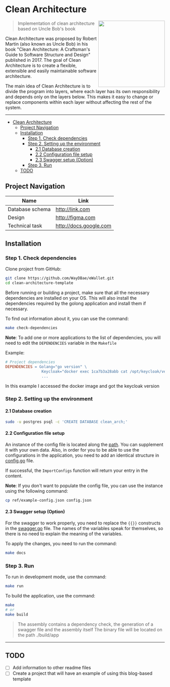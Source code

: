 # Clean Architecture

<img src="/ref/logo.png" align="right" width="210">

> Implementation of clean architecture based on Uncle Bob's book


Clean Architecture was proposed by Robert Martin (also known as Uncle Bob) in his book "Clean Architecture: A Craftsman's Guide to Software Structure and Design" published in 2017. The goal of Clean Architecture is to create a flexible, extensible and easily maintainable software architecture.

The main idea of Clean Architecture is to divide the program into layers, where each layer has its own responsibility and depends only on the layers below. This makes it easy to change or replace components within each layer without affecting the rest of the system.

---

<!-- @import "[TOC]" {cmd="toc" depthFrom=1 depthTo=10 orderedList=false} -->

<!-- code_chunk_output -->

- [Clean Architecture](#clean-architecture)
  - [Project Navigation](#project-navigation)
  - [Installation](#installation)
    - [Step 1. Check dependencies](#step-1-check-dependencies)
    - [Step 2. Setting up the environment](#step-2-setting-up-the-environment)
      - [2.1 Database creation](#21-database-creation)
      - [2.2 Сonfiguration file setup](#22-сonfiguration-file-setup)
      - [2.3 Swagger setup (Option)](#23-swagger-setup-option)
    - [Step 3. Run](#step-3-run)
  - [TODO](#todo)

<!-- /code_chunk_output -->

## Project Navigation

| Name            | Link                      |
| --------------- | ------------------------- |
| Database schema | <http://link.com>        |
| Design          | <http://figma.com>       |
| Technical task  | <http://docs.google.com> |

## Installation

### Step 1. Check dependencies

Clone project from GitHub:

```bash
git clone https://github.com/WayDBae/eWallet.git
cd clean-architecture-template
```

Before running or building a project, make sure that all the necessary dependencies are installed on your OS.
This will also install the dependencies required by the golong application and install them if necessary.

To find out information about it, you can use the command:

```bash
make check-dependencies
```

**Note**: To add one or more applications to the list of dependencies, you will need to edit the `DEPENDENCIES` variable in the `Makefile`

Example:

```makefile
# Project dependencies
DEPENDENCIES = Golang="go version" \
                Keycloak="docker exec 1ca7b3a28abb cat /opt/keycloak/version.txt" \
                ...
```

In this example I accessed the docker image and got the keycloak version

### Step 2. Setting up the environment

#### 2.1 Database creation

```bash
sudo -u postgres psql -c 'CREATE DATABASE clean_arch;'
```

#### 2.2 Сonfiguration file setup

An instance of the config file is located along the [path](ref/example-config.json).
You can supplement it with your own data. Also, in order for you to be able to use the configurations in the application, you need to add an identical structure in [config.go](pkg/config/module.go) file.

If successful, the `ImportConfigs` function will return your entry in the content.

**Note**: If you don't want to populate the config file, you can use the instance using the following command:

```bash
cp ref/example-config.json config.json
```

#### 2.3 Swagger setup (Option)

For the swagger to work properly, you need to replace the `{{}}` constructs in the [swagger.go](pkg/docs/swagger.go) file.
The names of the variables speak for themselves, so there is no need to explain the meaning of the variables.

To apply the changes, you need to run the command:

```bash
make docs
```

### Step 3. Run

To run in development mode, use the command:

```bash
make run
```

To build the application, use the command:

```bash
make
# or
make build
```

> The assembly contains a dependency check, the generation of a swagger file and the assembly itself
> The binary file will be located on the path ./build/app

---

## TODO

- [ ] Add information to other readme files
- [ ] Сreate a project that will have an example of using this blog-based template
